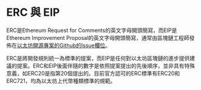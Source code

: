 # ERC 與 EIP

ERC是Ethereum Request for Comments的英文字母開頭簡寫，而EIP是Ethereum Improvement Proposal的英文字母開頭簡寫，通常由區塊鏈工程師發佈在[以太坊開源專案的Github的Issue欄位](https://github.com/ethereum/EIPs/issues)。

ERC是將開發規則統一為標準的提案，而EIP是任何對以太坊區塊鏈的進步提供建議的提案。ERC和EIP後面伴隨的數字是依照提案提出的先後順序，並非具有特殊意義，如ERC20是指第20個提出的。目前官方認可的ERC標準有ERC20和ERC721，均為以太坊上代幣種類標準的規範。

